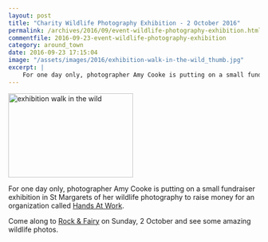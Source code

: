 ```yaml
---
layout: post
title: "Charity Wildlife Photography Exhibition - 2 October 2016"
permalink: /archives/2016/09/event-wildlife-photography-exhibition.html
commentfile: 2016-09-23-event-wildlife-photography-exhibition
category: around_town
date: 2016-09-23 17:15:04
image: "/assets/images/2016/exhibition-walk-in-the-wild_thumb.jpg"
excerpt: |
    For one day only, photographer Amy Cooke is putting on a small fundraiser exhibition in St Margarets of her wildlife photography to raise money for an  organization called <a href="http://www.handsatwork.org/">Hands At Work</a>
---
```


<a href="/assets/images/2016/exhibition-walk-in-the-wild.jpg" title="See larger version of - exhibition walk in the wild"><img src="/assets/images/2016/exhibition-walk-in-the-wild_thumb.jpg" width="250" height="169" alt="exhibition walk in the wild" class="photo right" /></a>

For one day only, photographer Amy Cooke is putting on a small fundraiser exhibition in St Margarets of her wildlife photography to raise money for an organization called [Hands At Work](http://www.handsatwork.org/).

Come along to [Rock & Fairy](/directory/health_aNd_beauty/201009031147) on Sunday, 2 October and see some amazing wildlife photos.
